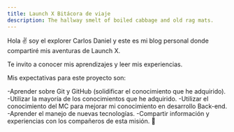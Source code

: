 ```yaml
---
title: Launch X Bitácora de viaje
description: The hallway smelt of boiled cabbage and old rag mats.
---
```


Hola ✌️  soy el explorer Carlos Daniel y este es mi blog personal donde compartiré mis aventuras de Launch X.

Te invito a conocer mis aprendizajes y leer mis experiencias.
 
Mis expectativas para este proyecto son:

-Aprender sobre Git y GitHub (solidificar el conocimiento que he adquirido).
-Utilizar la mayoría de los conocimientos que he adquirido.
-Utilizar el conocimiento del MC para mejorar mi conocimiento en desarrollo Back-end.
-Aprender el manejo de nuevas tecnologías.
-Compartir información y experiencias con los compañeros de esta misión.
🚀
